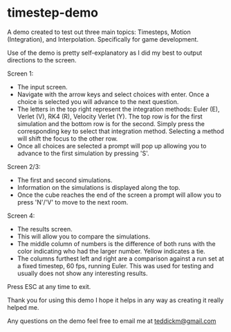 # timestep-demo
A demo created to test out three main topics: Timesteps, Motion (Integration), and Interpolation. Specifically for game development.

Use of the demo is pretty self-explanatory as I did my best to output directions to the screen.

Screen 1:
- The input screen.
- Navigate with the arrow keys and select choices with enter. Once a choice is selected you will advance to the next question.
- The letters in the top right represent the integration methods: Euler (E), Verlet (V), RK4 (R), Velocity Verlet (Y). The top row is for the first simulation and the bottom row is for the second. Simply press the corresponding key to select that integration method. Selecting a method will shift the focus to the other row.
- Once all choices are selected a prompt will pop up allowing you to advance to the first simulation by pressing 'S'.

Screen 2/3:
- The first and second simulations.
- Information on the simulations is displayed along the top.
- Once the cube reaches the end of the screen a prompt will allow you to press 'N'/'V' to move to the next room.

Screen 4:
- The results screen.
- This will allow you to compare the simulations.
- The middle column of numbers is the difference of both runs with the color indicating who had the larger number. Yellow indicates a tie.
- The columns furthest left and right are a comparison against a run set at a fixed timestep, 60 fps, running Euler. This was used for testing and usually does not show any interesting results.

Press ESC at any time to exit.

Thank you for using this demo I hope it helps in any way as creating it really helped me.

Any questions on the demo feel free to email me at teddickm@gmail.com